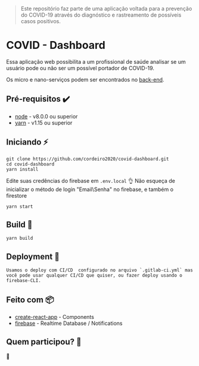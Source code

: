 > Este repositório faz parte de uma aplicação voltada para a prevenção do COVID-19 através do diagnóstico e rastreamento de possíveis casos positivos.

# COVID - Dashboard

Essa aplicação web possibilita a um profissional de saúde analisar se um usuário pode ou não ser um possível portador de COVID-19.

Os micro e nano-serviços  podem ser encontrados no [back-end](https://github.com/cordeiro2020/covid-back).

## Pré-requisitos :heavy_check_mark:

* [node](https://nodejs.org/en/) - v8.0.0 ou superior
* [yarn](https://yarnpkg.com/pt-BR/) - v1.15 ou superior


## Iniciando :zap:

    git clone https://github.com/cordeiro2020/covid-dashboard.git
    cd covid-dashboard
    yarn install
   
   Edite suas credências do firebase em `.env.local` :ok_hand:
   Não esqueça de inicializar o método de login "Email\Senha" no firebase, e também o firestore
    
    yarn start

## Build :hammer:
    yarn build

## Deployment :rocket:

    Usamos o deploy com CI/CD  configurado no arquivo `.gitlab-ci.yml` mas você pode usar qualquer CI/CD que quiser, ou fazer deploy usando o firebase-CLI.

## Feito com :package:

* [create-react-app](https://github.com/facebook/create-react-app) - Components
* [firebase](https://www.npmjs.com/package/firebase) - Realtime Database / Notifications

## Quem participou? :busts_in_silhouette:

:construction:
